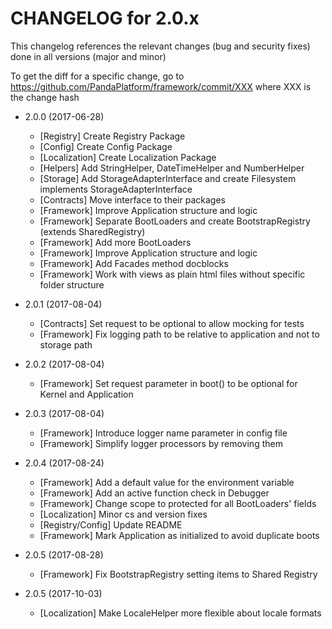 CHANGELOG for 2.0.x
===================

This changelog references the relevant changes (bug and security fixes) done
in all versions (major and minor)

To get the diff for a specific change, go to https://github.com/PandaPlatform/framework/commit/XXX where
XXX is the change hash

* 2.0.0 (2017-06-28)
  * [Registry] Create Registry Package
  * [Config] Create Config Package
  * [Localization] Create Localization Package
  * [Helpers] Add StringHelper, DateTimeHelper and NumberHelper
  * [Storage] Add StorageAdapterInterface and create Filesystem implements StorageAdapterInterface
  * [Contracts] Move interface to their packages
  * [Framework] Improve Application structure and logic
  * [Framework] Separate BootLoaders and create BootstrapRegistry (extends SharedRegistry)
  * [Framework] Add more BootLoaders
  * [Framework] Improve Application structure and logic
  * [Framework] Add Facades method docblocks
  * [Framework] Work with views as plain html files without specific folder structure
  
* 2.0.1 (2017-08-04)
  * [Contracts] Set request to be optional to allow mocking for tests
  * [Framework] Fix logging path to be relative to application and not to storage path

* 2.0.2 (2017-08-04)
  * [Framework] Set request parameter in boot() to be optional for Kernel and Application
  
* 2.0.3 (2017-08-04)
  * [Framework] Introduce logger name parameter in config file
  * [Framework] Simplify logger processors by removing them

* 2.0.4 (2017-08-24)
  * [Framework] Add a default value for the environment variable
  * [Framework] Add an active function check in Debugger
  * [Framework] Change scope to protected for all BootLoaders' fields
  * [Localization] Minor cs and version fixes
  * [Registry/Config] Update README
  * [Framework] Mark Application as initialized to avoid duplicate boots

* 2.0.5 (2017-08-28)
  * [Framework] Fix BootstrapRegistry setting items to Shared Registry

* 2.0.5 (2017-10-03)
  * [Localization] Make LocaleHelper more flexible about locale formats

